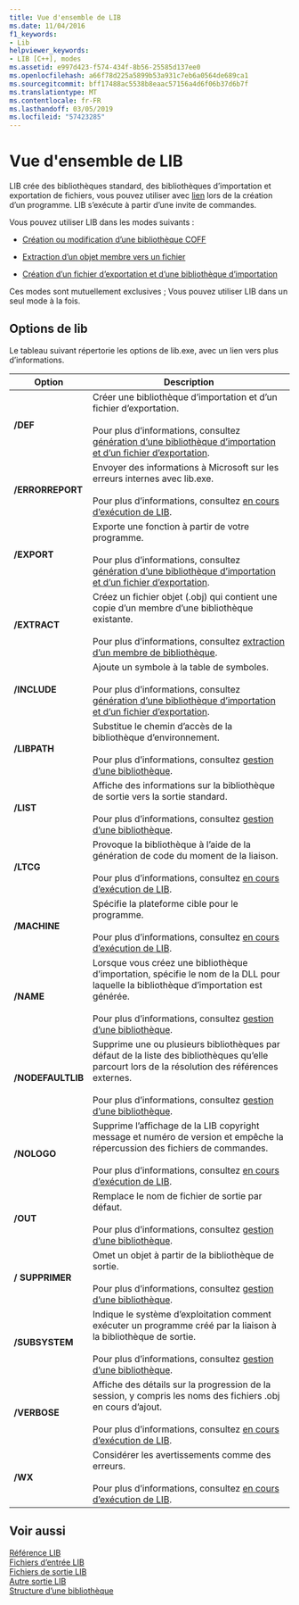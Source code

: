 ```yaml
---
title: Vue d'ensemble de LIB
ms.date: 11/04/2016
f1_keywords:
- Lib
helpviewer_keywords:
- LIB [C++], modes
ms.assetid: e997d423-f574-434f-8b56-25585d137ee0
ms.openlocfilehash: a66f78d225a5899b53a931c7eb6a0564de689ca1
ms.sourcegitcommit: bff17488ac5538b8eaac57156a4d6f06b37d6b7f
ms.translationtype: MT
ms.contentlocale: fr-FR
ms.lasthandoff: 03/05/2019
ms.locfileid: "57423285"
---
```

# <a name="overview-of-lib"></a>Vue d'ensemble de LIB

LIB crée des bibliothèques standard, des bibliothèques d’importation et exportation de fichiers, vous pouvez utiliser avec [lien](../../build/reference/linker-options.md) lors de la création d’un programme. LIB s’exécute à partir d’une invite de commandes.

Vous pouvez utiliser LIB dans les modes suivants :

- [Création ou modification d’une bibliothèque COFF](../../build/reference/managing-a-library.md)

- [Extraction d’un objet membre vers un fichier](../../build/reference/extracting-a-library-member.md)

- [Création d’un fichier d’exportation et d’une bibliothèque d’importation](../../build/reference/working-with-import-libraries-and-export-files.md)

Ces modes sont mutuellement exclusives ; Vous pouvez utiliser LIB dans un seul mode à la fois.

## <a name="lib-options"></a>Options de lib

Le tableau suivant répertorie les options de lib.exe, avec un lien vers plus d’informations.

|Option|Description|
|-|-|
|**/DEF**|Créer une bibliothèque d’importation et d’un fichier d’exportation.<br/><br/>Pour plus d’informations, consultez [génération d’une bibliothèque d’importation et d’un fichier d’exportation](../../build/reference/building-an-import-library-and-export-file.md).|
|**/ERRORREPORT**|   Envoyer des informations à Microsoft sur les erreurs internes avec lib.exe.<br/><br/>Pour plus d’informations, consultez [en cours d’exécution de LIB](../../build/reference/running-lib.md).|
|**/EXPORT**|   Exporte une fonction à partir de votre programme.<br/><br/>Pour plus d’informations, consultez [génération d’une bibliothèque d’importation et d’un fichier d’exportation](../../build/reference/building-an-import-library-and-export-file.md).|
|**/EXTRACT**|   Créez un fichier objet (.obj) qui contient une copie d’un membre d’une bibliothèque existante.<br/><br/>Pour plus d’informations, consultez [extraction d’un membre de bibliothèque](../../build/reference/extracting-a-library-member.md).|
|**/INCLUDE**|   Ajoute un symbole à la table de symboles.<br/><br/>Pour plus d’informations, consultez [génération d’une bibliothèque d’importation et d’un fichier d’exportation](../../build/reference/building-an-import-library-and-export-file.md).|
|**/LIBPATH**|   Substitue le chemin d’accès de la bibliothèque d’environnement.<br/><br/>Pour plus d’informations, consultez [gestion d’une bibliothèque](../../build/reference/managing-a-library.md).|
|**/LIST**|   Affiche des informations sur la bibliothèque de sortie vers la sortie standard.<br/><br/>Pour plus d’informations, consultez [gestion d’une bibliothèque](../../build/reference/managing-a-library.md).|
|**/LTCG**|   Provoque la bibliothèque à l’aide de la génération de code du moment de la liaison.<br/><br/>Pour plus d’informations, consultez [en cours d’exécution de LIB](../../build/reference/running-lib.md).|
|**/MACHINE**|   Spécifie la plateforme cible pour le programme.<br/><br/>Pour plus d’informations, consultez [en cours d’exécution de LIB](../../build/reference/running-lib.md).|
|**/NAME**|   Lorsque vous créez une bibliothèque d’importation, spécifie le nom de la DLL pour laquelle la bibliothèque d’importation est générée.<br/><br/>Pour plus d’informations, consultez [gestion d’une bibliothèque](../../build/reference/managing-a-library.md).|
|**/NODEFAULTLIB**|   Supprime une ou plusieurs bibliothèques par défaut de la liste des bibliothèques qu’elle parcourt lors de la résolution des références externes.<br/><br/>Pour plus d’informations, consultez [gestion d’une bibliothèque](../../build/reference/managing-a-library.md).|
|**/NOLOGO**|   Supprime l’affichage de la LIB copyright message et numéro de version et empêche la répercussion des fichiers de commandes.<br/><br/>Pour plus d’informations, consultez [en cours d’exécution de LIB](../../build/reference/running-lib.md).|
|**/OUT**|   Remplace le nom de fichier de sortie par défaut.<br/><br/>Pour plus d’informations, consultez [gestion d’une bibliothèque](../../build/reference/managing-a-library.md).|
|**/ SUPPRIMER**|   Omet un objet à partir de la bibliothèque de sortie.<br/><br/>Pour plus d’informations, consultez [gestion d’une bibliothèque](../../build/reference/managing-a-library.md).|
|**/SUBSYSTEM**|   Indique le système d’exploitation comment exécuter un programme créé par la liaison à la bibliothèque de sortie.<br/><br/>Pour plus d’informations, consultez [gestion d’une bibliothèque](../../build/reference/managing-a-library.md).|
|**/VERBOSE**|   Affiche des détails sur la progression de la session, y compris les noms des fichiers .obj en cours d’ajout.<br/><br/>Pour plus d’informations, consultez [en cours d’exécution de LIB](../../build/reference/running-lib.md).|
|**/WX**|   Considérer les avertissements comme des erreurs.<br/><br/>Pour plus d’informations, consultez [en cours d’exécution de LIB](../../build/reference/running-lib.md).|

## <a name="see-also"></a>Voir aussi

[Référence LIB](../../build/reference/lib-reference.md)<br/>
[Fichiers d’entrée LIB](../../build/reference/lib-input-files.md)<br/>
[Fichiers de sortie LIB](../../build/reference/lib-output-files.md)<br/>
[Autre sortie LIB](../../build/reference/other-lib-output.md)<br/>
[Structure d’une bibliothèque](../../build/reference/structure-of-a-library.md)
